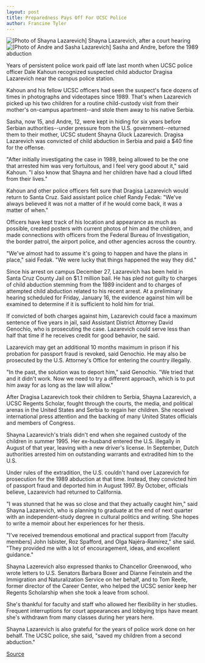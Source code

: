 ```yaml
---
layout: post
title: Preparedness Pays Off For UCSC Police
author: Francine Tyler
---
```


![\[Photo of Shayna Lazarevich\]][1] Shayna Lazarevich, after a court hearing
![\[Photo of Andre and Sasha Lazarevich\]][2] Sasha and Andre, before the 1989 abduction

Years of persistent police work paid off late last month when UCSC police officer Dale Kahoun recognized suspected child abductor Dragisa Lazarevich near the campus police station.

Kahoun and his fellow UCSC officers had seen the suspect's face dozens of times in photographs and videotapes since 1989. That's when Lazarevich picked up his two children for a routine child-custody visit from their mother's on-campus apartment--and stole them away to his native Serbia.

Sasha, now 15, and Andre, 12, were kept in hiding for six years before Serbian authorities--under pressure from the U.S. government--returned them to their mother, UCSC student Shayna Gluck Lazarevich. Dragisa Lazarevich was convicted of child abduction in Serbia and paid a $40 fine for the offense.

"After initially investigating the case in 1989, being allowed to be the one that arrested him was very fortuitous, and I feel very good about it," said Kahoun. "I also know that Shayna and her children have had a cloud lifted from their lives."

Kahoun and other police officers felt sure that Dragisa Lazarevich would return to Santa Cruz. Said assistant police chief Randy Fedak: "We've always believed it was not a matter of if he would come back, it was a matter of when."

Officers have kept track of his location and appearance as much as possible, created posters with current photos of him and the children, and made connections with officers from the Federal Bureau of Investigation, the border patrol, the airport police, and other agencies across the country.

"We've almost had to assume it's going to happen and have the plans in place," said Fedak. "We were lucky that things happened the way they did."

Since his arrest on campus December 27, Lazarevich has been held in Santa Cruz County Jail on $1.1 million bail. He has pled not guilty to charges of child abduction stemming from the 1989 incident and to charges of attempted child abduction related to his recent arrest. At a preliminary hearing scheduled for Friday, January 16, the evidence against him will be examined to determine if it is sufficient to hold him for trial.

If convicted of both charges against him, Lazarevich could face a maximum sentence of five years in jail, said Assistant District Attorney David Genochio, who is prosecuting the case. Lazarevich could serve less than half that time if he receives credit for good behavior, he said.

Lazarevich may get an additional 10 months maximum in prison if his probation for passport fraud is revoked, said Genochio. He may also be prosecuted by the U.S. Attorney's Office for entering the country illegally.

"In the past, the solution was to deport him," said Genochio. "We tried that and it didn't work. Now we need to try a different approach, which is to put him away for as long as the law will allow."

After Dragisa Lazarevich took their children to Serbia, Shayna Lazarevich, a UCSC Regents Scholar, fought through the courts, the media, and political arenas in the United States and Serbia to regain her children. She received international press attention and the backing of many United States officials and members of Congress.

Shayna Lazarevich's trials didn't end when she regained custody of the children in summer 1995. Her ex-husband entered the U.S. illegally in August of that year, leaving with a new driver's license. In September, Dutch authorities arrested him on outstanding warrants and extradited him to the U.S.

Under rules of the extradition, the U.S. couldn't hand over Lazarevich for prosecution for the 1989 abduction at that time. Instead, they convicted him of passport fraud and deported him in August 1997. By October, officials believe, Lazarevich had returned to California.

"I was stunned that he was so close and that they actually caught him," said Shayna Lazarevich, who is planning to graduate at the end of next quarter with an independent-study degree in cultural politics and writing. She hopes to write a memoir about her experiences for her thesis.

"I've received tremendous emotional and practical support from [faculty members] John Isbister, Roz Spafford, and Olga Najéra-Ramírez," she said. "They provided me with a lot of encouragement, ideas, and excellent guidance."

Shayna Lazerevich also expressed thanks to Chancellor Greenwood, who wrote letters to U.S. Senators Barbara Boxer and Dianne Feinstein and the Immigration and Naturalization Service on her behalf, and to Tom Reefe, former director of the Career Center, who helped the UCSC senior keep her Regents Scholarship when she took a leave from school.

She's thankful for faculty and staff who allowed her flexibility in her studies. Frequent interruptions for court appearances and lobbying trips have meant she's withdrawn from many classes during her years here.

Shayna Lazarevich is also grateful for the years of police work done on her behalf. The UCSC police, she said, "saved my children from a second abduction."

[1]: http://www1.ucsc.edu/oncampus/art/lazarevich.s.98-01-12.gif
[2]: http://www1.ucsc.edu/oncampus/art/lazarevich.kids.98-01-12.gif

[Source](http://www1.ucsc.edu/oncampus/currents/97-98/01-12/lazarevich.htm "Permalink to Dragisa Lazarevich arrest: 01-12-98")
